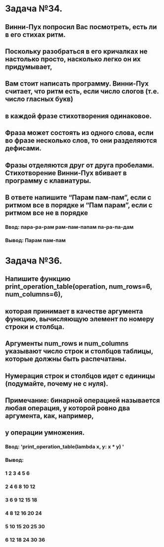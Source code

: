 # Задача №34.
## Винни-Пух попросил Вас посмотреть, есть ли в его стихах ритм.
## Поскольку разобраться в его кричалках не настолько просто, насколько легко он их придумывает, 
## Вам стоит написать программу. Винни-Пух считает, что ритм есть, если число слогов (т.е. число гласных букв) 
## в каждой фразе стихотворения одинаковое. 
## Фраза может состоять из одного слова, если во фразе несколько слов, то они разделяются дефисами.
## Фразы отделяются друг от друга пробелами. Стихотворение  Винни-Пух вбивает в программу с клавиатуры.
## В ответе напишите “Парам пам-пам”, если с ритмом все в порядке и “Пам парам”, если с ритмом все не в порядке
### Ввод: пара-ра-рам рам-пам-папам па-ра-па-дам                                                                                    
### Вывод: Парам пам-пам


# Задача №36. 
## Напишите функцию print_operation_table(operation, num_rows=6, num_columns=6), 
## которая принимает в качестве аргумента функцию, вычисляющую элемент по номеру строки и столбца. 
## Аргументы num_rows и num_columns указывают число строк и столбцов таблицы, которые должны быть распечатаны.
## Нумерация строк и столбцов идет с единицы (подумайте, почему не с нуля). 
## Примечание: бинарной операцией называется любая операция, у которой ровно два аргумента, как, например, 
## у операции умножения.
### Ввод: 'print_operation_table(lambda x, y: x * y) ' 
### Вывод:
### 1 2 3 4 5 6
### 2 4 6 8 10 12
### 3 6 9 12 15 18
### 4 8 12 16 20 24
### 5 10 15 20 25 30
### 6 12 18 24 30 36